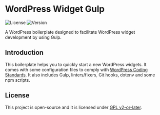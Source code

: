 # WordPress Widget Gulp

![License](https://img.shields.io/github/license/boilerplates-collection/wordpress-widget-gulp?color=blue&colorA=4c4f56&label=License&style=flat-square) ![Version](https://img.shields.io/github/package-json/v/boilerplates-collection/wordpress-widget-gulp?color=blue&colorA=4c4f56&label=Version&style=flat-square)

A WordPress boilerplate designed to facilitate WordPress widget development by using Gulp.

## Introduction

This boilerplate helps you to quickly start a new WordPress widgets. It comes with some configuration files to comply with [WordPress Coding Standards](https://make.wordpress.org/core/handbook/best-practices/coding-standards/). It also includes Gulp, linters/fixers, Git hooks, dotenv and some npm scripts.

## License

This project is open-source and it is licensed under [GPL v2-or-later](./LICENSE).
